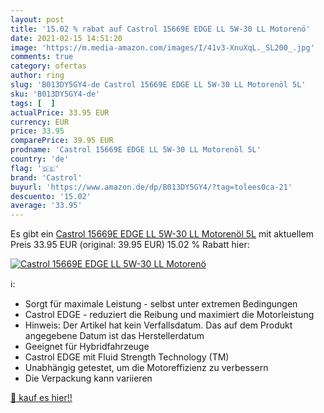 ```yaml
---
layout: post
title: '15.02 % rabat auf Castrol 15669E EDGE LL 5W-30 LL Motorenö'
date: 2021-02-15 14:51:20
image: 'https://m.media-amazon.com/images/I/41v3-XnuXqL._SL200_.jpg'
comments: true
category: ofertas
author: ring
slug: 'B013DY5GY4-de Castrol 15669E EDGE LL 5W-30 LL Motorenöl 5L'
sku: 'B013DY5GY4-de'
tags: [  ]
actualPrice: 33.95 EUR
currency: EUR
price: 33.95
comparePrice: 39.95 EUR
prodname: 'Castrol 15669E EDGE LL 5W-30 LL Motorenöl 5L'
country: 'de'
flag: '🇩🇪'
brand: 'Castrol'
buyurl: 'https://www.amazon.de/dp/B013DY5GY4/?tag=tolees0ca-21'
descuento: '15.02'
average: '33.95'
---
```


Es gibt ein [Castrol 15669E EDGE LL 5W-30 LL Motorenöl 5L](https://www.amazon.de/dp/B013DY5GY4/?tag=tolees0ca-21) mit aktuellem Preis 33.95 EUR (original: 39.95 EUR) 15.02 % Rabatt hier:

[![Castrol 15669E EDGE LL 5W-30 LL Motorenö](https://m.media-amazon.com/images/I/41v3-XnuXqL._SL200_.jpg)](https://www.amazon.de/dp/B013DY5GY4/?tag=tolees0ca-21)

ℹ️:

- Sorgt für maximale Leistung - selbst unter extremen Bedingungen
- Castrol EDGE - reduziert die Reibung und maximiert die Motorleistung
- Hinweis: Der Artikel hat kein Verfallsdatum. Das auf dem Produkt angegebene Datum ist das Herstellerdatum
- Geeignet für Hybridfahrzeuge
- Castrol EDGE mit Fluid Strength Technology (TM)
- Unabhängig getestet, um die Motoreffizienz zu verbessern
- Die Verpackung kann variieren

[🛒 kauf es hier!!](https://www.amazon.de/dp/B013DY5GY4/?tag=tolees0ca-21)
